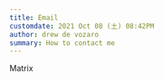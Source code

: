 ```yaml
--- 
title: Email
customdate: 2021 Oct 08 (土) 08:42PM
author: drew de vozaro
summary: How to contact me
---
```


Matrix
